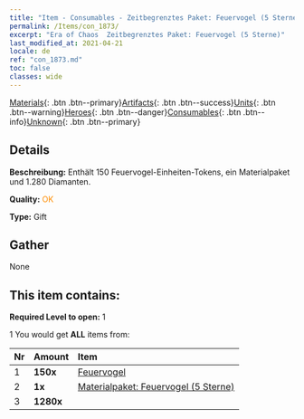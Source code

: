 ```yaml
---
title: "Item - Consumables - Zeitbegrenztes Paket: Feuervogel (5 Sterne)"
permalink: /Items/con_1873/
excerpt: "Era of Chaos  Zeitbegrenztes Paket: Feuervogel (5 Sterne)"
last_modified_at: 2021-04-21
locale: de
ref: "con_1873.md"
toc: false
classes: wide
---
```

 [Materials](/de/Items/){: .btn .btn--primary}[Artifacts](/de/Items/Artifacts/){: .btn .btn--success}[Units](/de/Items/Units/){: .btn .btn--warning}[Heroes](/de/Items/Heroes/){: .btn .btn--danger}[Consumables](/de/Items/Consumables/){: .btn .btn--info}[Unknown](/de/Items/Unknown/){: .btn .btn--primary}

## Details
 **Beschreibung:** Enthält 150 Feuervogel-Einheiten-Tokens, ein Materialpaket und 1.280 Diamanten.

 **Quality:** <span style="color: #FF8C00">OK</span>

 **Type:** Gift

## Gather

  None

## This item contains:

 **Required Level to open:** 1

 1 You would get **ALL** items  from:

  | Nr | Amount |     Item    |
  |:---|:-------|:------------|
  | 1 |  **150x** | [Feuervogel](/de/Items/unt_268/) |  | 
  | 2 |  **1x** | [Materialpaket: Feuervogel (5 Sterne)](/de/Items/con_1877/) |  | 
  | 3 |  **1280x** | <i class="fas fa-gem"/> |  | 
